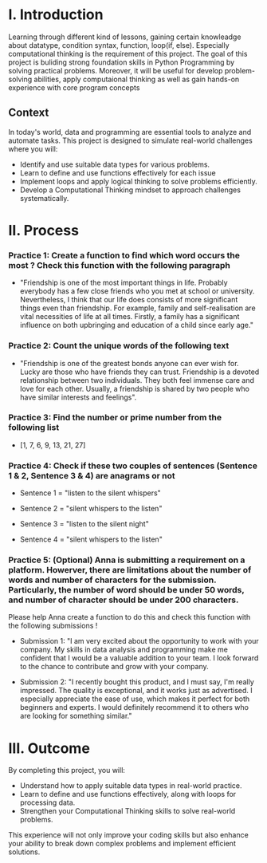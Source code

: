 # I. Introduction
Learning through different kind of lessons, gaining certain knowleadge about datatype, condition syntax, function, loop(if, else). Especially computational thinking is the requirement of this project. The goal of this project is buliding strong foundation skills in Python Programming by solving practical problems. Moreover, it will be useful for develop problem-solving abilities, apply computaional thinking as well as gain hands-on experience with core program concepts
## Context

In today's world, data and programming are essential tools to analyze and automate tasks. This project is designed to simulate real-world challenges where you will:

- Identify and use suitable data types for various problems.
- Learn to define and use functions effectively for each issue
- Implement loops and apply logical thinking to solve problems efficiently.
- Develop a Computational Thinking mindset to approach challenges systematically.

# II. Process

### Practice 1: Create a function to find which word occurs the most ? Check this function with the following paragraph
- "Friendship is one of the most important things in life. Probably everybody has a few close friends who you met at school or university. Nevertheless, I think that our life does consists of more significant things even than friendship. For example, family and self-realisation are vital necessities of life at all times. Firstly, a family has a significant influence on both upbringing and education of a child since early age."

### Practice 2:  Count the unique words of the following text
- "Friendship is one of the greatest bonds anyone can ever wish for. Lucky are those who have friends they can trust. Friendship is a devoted relationship between two individuals. They both feel immense care and love for each other. Usually, a friendship is shared by two people who have similar interests and feelings".

### Practice 3: Find the number or prime number from the following list
- [1, 7, 6, 9, 13, 21, 27]

### Practice 4: Check if these two couples of sentences (Sentence 1 & 2, Sentence 3 & 4) are anagrams or not
- Sentence 1 = "listen to the silent whispers"

- Sentence 2 = "silent whispers to the listen"

- Sentence 3 = "listen to the silent night"

- Sentence 4 = "silent whispers to the listen"

### Practice 5: (Optional)  Anna is submitting a requirement on a platform. Howerver, there are limitations about the number of words and number of characters for the submission. Particularly, the number of word should be under 50 words, and number of character should be under 200 characters.

Please help Anna create a function to do this and check this function with the following submissions !
- Submission 1: "I am very excited about the opportunity to work with your company. My skills in data analysis and programming make me confident that I would be a valuable addition to your team. I look forward to the chance to contribute and grow with your company.

- Submission 2: "I recently bought this product, and I must say, I'm really impressed. The quality is exceptional, and it works just as advertised. I especially appreciate the ease of use, which makes it perfect for both beginners and experts. I would definitely recommend it to others who are looking for something similar."

# III. Outcome
By completing this project, you will:
- Understand how to apply suitable data types in real-world practice.
- Learn to define and use functions effectively, along with loops for processing data.
- Strengthen your Computational Thinking skills to solve real-world problems.

This experience will not only improve your coding skills but also enhance your ability to break down complex problems and implement efficient solutions.
